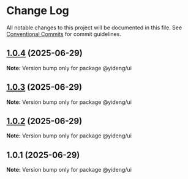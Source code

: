 # Change Log

All notable changes to this project will be documented in this file.
See [Conventional Commits](https://conventionalcommits.org) for commit guidelines.

## [1.0.4](https://github.com/lgwebdream/yd-ai-monorepo/compare/@yideng/ui@1.0.3...@yideng/ui@1.0.4) (2025-06-29)

**Note:** Version bump only for package @yideng/ui





## [1.0.3](https://github.com/lgwebdream/yd-ai-monorepo/compare/@yideng/ui@1.0.2...@yideng/ui@1.0.3) (2025-06-29)

**Note:** Version bump only for package @yideng/ui





## [1.0.2](https://github.com/lgwebdream/yd-ai-monorepo/compare/@yideng/ui@1.0.1...@yideng/ui@1.0.2) (2025-06-29)

**Note:** Version bump only for package @yideng/ui





## 1.0.1 (2025-06-29)

**Note:** Version bump only for package @yideng/ui
